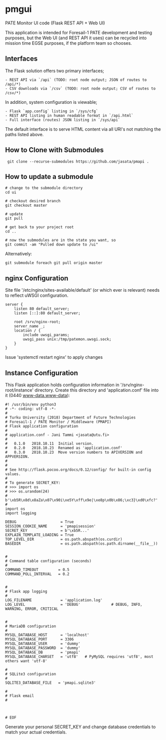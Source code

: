 # pmgui
PATE Monitor UI code (Flask REST API + Web UI)

This application is intended for Foresail-1 PATE development and testing purposes, but the Web UI (and REST API it uses) can be recycled into mission time EGSE purposes, if the platform team so chooses.

## Interfaces
The Flask solution offers two primary interfaces;

    - REST API via `/api` (TODO: root node output; JSON of routes to /api/*)
    - CSV downloads via `/csv` (TODO: root node output; CSV of routes to /csv/*)

In addition, system configuration is viewable;

    - Flask `app.config` listing in `/sys/cfg`
    - REST API listing in human readable format in `/api.html`
    - Full interface (routes) JSON listing in `/sys/api`

The default interface is to serve HTML content via all URI's not matching the paths listed above.

## How to Clone with Submodules

     git clone --recurse-submodules https://github.com/jasata/pmapi .

## How to update a submodule

    # change to the submodule directory
    cd ui

    # checkout desired branch
    git checkout master

    # update
    git pull

    # get back to your project root
    cd ..

    # now the submodules are in the state you want, so
    git commit -am "Pulled down update to /ui"

Alternatively:

    git submodule foreach git pull origin master

## nginx Configuration
Site file '/etc/nginx/sites-available/default' (or which ever is relevant) needs to reflect uWSGI configuration.

    server {
        listen 80 default_server;
        listen [::]:80 default_server;
    
        root /srv/nginx-root;
        server_name _;
        location / {
            include uwsgi_params;
            uwsgi_pass unix:/tmp/patemon.uwsgi.sock;
        }
    }

Issue 'systemctl restart nginx' to apply changes

## Instance Configuration
This Flask application holds configuration information in '/srv/nginx-root/instance' directory.
Create this directory and 'application.conf' file into it (0440 www-data.www-data):

    #! /usr/bin/env python3
    # -*- coding: utf-8 -*-
    #
    # Turku University (2018) Department of Future Technologies
    # Foresail-1 / PATE Monitor / Middleware (PMAPI)
    # Flask application configuration
    #
    # application.conf - Jani Tammi <jasata@utu.fi>
    #
    #   0.1.0   2018.10.11  Initial version.
    #   0.2.0   2018.10.23  Renamed as 'application.conf'
    #   0.3.0   2018.10.23  Move version numbers to APIVERSION and APPVERSION.
    #
    #
    # See http://flask.pocoo.org/docs/0.12/config/ for built-in config values.
    #
    # To generate SECRET_KEY:
    # >>> import os
    # >>> os.urandom(24)
    # b'\xb5R\x8d\x8aZa\x07\x90i\xe5Y\xff\x9e|\xe8p\x0b\x86;\xc3}\xd0\xfc?'
    #
    import os
    import logging

    DEBUG                    = True
    SESSION_COOKIE_NAME      = 'pmapisession'
    SECRET_KEY               = b'\xb5R...'
    EXPLAIN_TEMPLATE_LOADING = True
    TOP_LEVEL_DIR            = os.path.abspath(os.curdir)
    BASEDIR                  = os.path.abspath(os.path.dirname(__file__))


    #
    # Command table configuration (seconds)
    #
    COMMAND_TIMEOUT         = 0.5
    COMMAND_POLL_INTERVAL   = 0.2


    #
    # Flask app logging
    #
    LOG_FILENAME             = 'application.log'
    LOG_LEVEL                = 'DEBUG'              # DEBUG, INFO, WARNING, ERROR, CRITICAL


    #
    # MariaDB configuration
    #
    MYSQL_DATABASE_HOST      = 'localhost'
    MYSQL_DATABASE_PORT      = 3306
    MYSQL_DATABASE_USER      = 'dummy'
    MYSQL_DATABASE_PASSWORD  = 'dummy'
    MYSQL_DATABASE_DB        = 'pmapi'
    MYSQL_DATABASE_CHARSET   = 'utf8'	# PyMySQL requires 'utf8', most others want 'utf-8'

    #
    # SQLite3 configuration
    #
    SQLITE3_DATABASE_FILE   = 'pmapi.sqlite3'

    #
    # Flask email
    #



    # EOF


Generate your personal SECRET_KEY and change database credentials to match your actual credentials.
